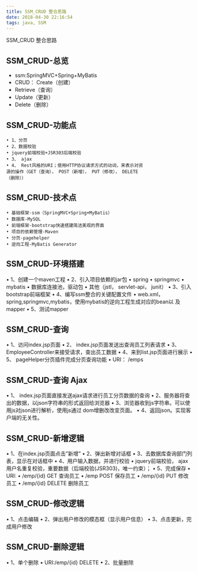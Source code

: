 ```yaml
---
title: SSM_CRUD 整合思路
date: 2018-04-30 22:16:54
tags: java, SSM
---
```

SSM_CRUD 整合思路
<!-- more -->
## SSM_CRUD-总览
- ssm:SpringMVC+Spring+MyBatis
- CRUD： Create（创建）
- Retrieve（查询）
- Update（更新）
- Delete（删除）

## SSM_CRUD-功能点

	• 1、分页
	• 2、数据校验
	• jquery前端校验+JSR303后端校验
	• 3、 ajax
	• 4、 Rest风格的URI；使用HTTP协议请求方式的动词，来表示对资
	源的操作（GET（查询）， POST（新增）， PUT（修改）， DELETE
	（删除））

## SSM_CRUD-技术点

	• 基础框架-ssm（SpringMVC+Spring+MyBatis）
	• 数据库-MySQL
	• 前端框架-bootstrap快速搭建简洁美观的界面
	• 项目的依赖管理-Maven
	• 分页-pagehelper
	• 逆向工程-MyBatis Generator
	
## SSM_CRUD-环境搭建

• 1、创建一个maven工程
• 2、引入项目依赖的jar包
	• spring
	• springmvc
	• mybatis
	• 数据库连接池，驱动包
	• 其他（jstl， servlet-api， junit）
• 3、引入bootstrap前端框架
• 4、编写ssm整合的关键配置文件
	• web.xml， spring,springmvc,mybatis，使用mybatis的逆向工程生成对应的bean以
	及mapper
• 5、测试mapper

## SSM_CRUD-查询

• 1、访问index.jsp页面
• 2、 index.jsp页面发送出查询员工列表请求
• 3、 EmployeeController来接受请求，查出员工数据
• 4、来到list.jsp页面进行展示
• 5、 pageHelper分页插件完成分页查询功能
• URI： /emps

## SSM_CRUD-查询 Ajax

• 1、 index.jsp页面直接发送ajax请求进行员工分页数据的查询
• 2、服务器将查出的数据，以json字符串的形式返回给浏览器
• 3、浏览器收到js字符串。可以使用js对json进行解析，使用js通过
      dom增删改改变页面。
• 4、返回json。实现客户端的无关性。

## SSM_CRUD-新增逻辑

• 1、在index.jsp页面点击”新增”
• 2、弹出新增对话框
• 3、去数据库查询部门列表，显示在对话框中
• 4、用户输入数据，并进行校验
• jquery前端校验， ajax用户名重复校验，重要数据（后端校验(JSR303)，唯一约束）；
• 5、完成保存
• URI:
• /emp/{id} GET 查询员工
• /emp POST 保存员工
• /emp/{id} PUT 修改员工
• /emp/{id} DELETE 删除员工

## SSM_CRUD-修改逻辑

• 1、点击编辑
• 2、弹出用户修改的模态框（显示用户信息）
• 3、点击更新，完成用户修改

## SSM_CRUD-删除逻辑

• 1、单个删除
• URI:/emp/{id} DELETE
• 2、批量删除
